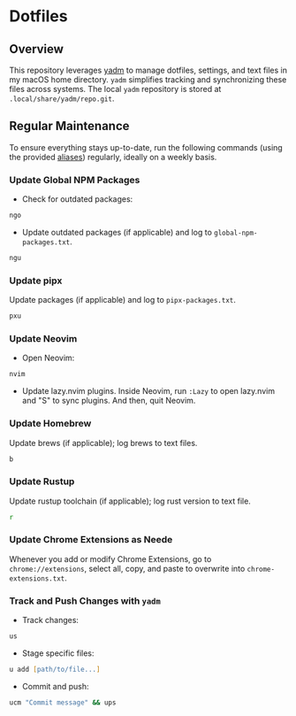 # Dotfiles

## Overview

This repository leverages [yadm](https://yadm.io) to manage dotfiles, settings, and text files in my macOS home directory. `yadm` simplifies tracking and synchronizing these files across systems. The local `yadm` repository is stored at `.local/share/yadm/repo.git`.

## Regular Maintenance

To ensure everything stays up-to-date, run the following commands (using the provided [aliases](./.aliases)) regularly, ideally on a weekly basis.

### Update Global NPM Packages

- Check for outdated packages:

```zsh
ngo
```

- Update outdated packages (if applicable) and log to `global-npm-packages.txt`.

```zsh
ngu
```

### Update pipx

Update packages (if applicable) and log to `pipx-packages.txt`.

```zsh
pxu
```

### Update Neovim

- Open Neovim:

```zsh
nvim
```

- Update lazy.nvim plugins. Inside Neovim, run `:Lazy` to open lazy.nvim and "S" to sync plugins. And then, quit Neovim.

### Update Homebrew

Update brews (if applicable); log brews to text files.

```zsh
b
```

### Update Rustup

Update rustup toolchain (if applicable); log rust version to text file.

```zsh
r
```

### Update Chrome Extensions as Neede

Whenever you add or modify Chrome Extensions, go to `chrome://extensions`, select all, copy, and paste to overwrite into `chrome-extensions.txt`.

### Track and Push Changes with `yadm`

- Track changes:

```zsh
us
```

- Stage specific files:

```zsh
u add [path/to/file...]
```

- Commit and push:

```zsh
ucm "Commit message" && ups
```
